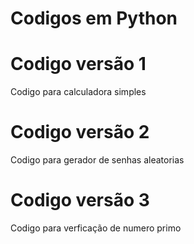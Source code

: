 <h1>Codigos em Python</h1>

<h1>Codigo versão 1</h1>
<p>Codigo para calculadora simples</p>

<h1>Codigo versão 2</h1>
<p1>Codigo para gerador de senhas aleatorias</p1>

<h1>Codigo versão 3</h1>
<p1>Codigo para verficação de numero primo</p1>
